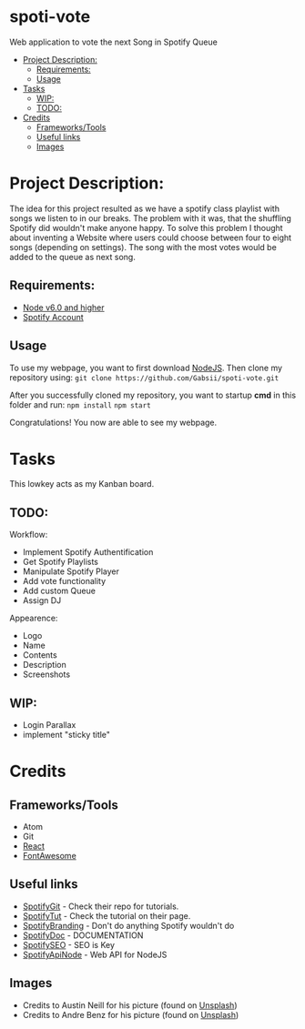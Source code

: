 # spoti-vote
Web application to vote the next Song in Spotify Queue

- [Project Description:](#project-description)
	- [Requirements:](#requirements)
	- [Usage](#usage)
- [Tasks](#tasks)
	- [WIP:](#wip)
	- [TODO:](#todo)
- [Credits](#credits)
	- [Frameworks/Tools](#frameworkstools)
	- [Useful links](#useful-links)
	- [Images](#images)

# Project Description:

The idea for this project resulted as we have a spotify class playlist with songs we listen to in our breaks.
The problem with it was, that the shuffling Spotify did wouldn't make anyone happy.
To solve this problem I thought about inventing a Website where users could choose between four to eight songs (depending on settings). The song with the most votes would be added to the queue as next song.

## Requirements:
* [Node v6.0 and higher](https://nodejs.org/en/)
* [Spotify Account](https://www.spotify.com/at/)

## Usage

To use my webpage, you want to first download [NodeJS](https://nodejs.org/en/).
Then clone my repository using:
`git clone https://github.com/Gabsii/spoti-vote.git`

After you successfully cloned my repository, you want to startup **cmd** in this folder and run:
`npm install`
`npm start`

Congratulations! You now are able to see my webpage.

# Tasks

This lowkey acts as my Kanban board.


## TODO:
Workflow:
* Implement Spotify Authentification
* Get Spotify Playlists
* Manipulate Spotify Player
* Add vote functionality
* Add custom Queue
* Assign DJ

Appearence:
* Logo
* Name
* Contents
* Description
* Screenshots

## WIP:

* Login Parallax
* implement "sticky title"

# Credits

## Frameworks/Tools
* Atom
* Git
* [React](https://reactjs.org/)
* [FontAwesome](https://fontawesome.com/)

## Useful links

* [SpotifyGit](https://github.com/spotify/web-api-auth-examples) - Check their repo for tutorials.
* [SpotifyTut](https://developer.spotify.com/web-api/tutorial/) - Check the tutorial on their page.
* [SpotifyBranding](https://beta.developer.spotify.com/branding-guidelines/) - Don't do anything Spotify wouldn't do
* [SpotifyDoc](https://beta.developer.spotify.com/console/) - DOCUMENTATION
* [SpotifySEO](https://beta.developer.spotify.com/dashboard/applications) - SEO is Key
* [SpotifyApiNode](https://github.com/thelinmichael/spotify-web-api-node) - Web API for NodeJS

## Images

* Credits to Austin Neill for his picture (found on [Unsplash](https://unsplash.com))
* Credits to Andre Benz for his picture (found on [Unsplash](https://unsplash.com))
